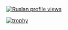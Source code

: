 [![Ruslan profile views](https://u8views.com/api/v1/github/profiles/64924584/views/day-week-month-total-count.svg)](https://u8views.com/github/forzyz)

[![trophy](https://github-profile-trophy.vercel.app/?username=forzyz)](https://github.com/ryo-ma/github-profile-trophy)

